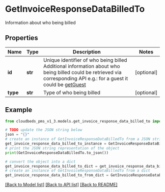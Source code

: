 # GetInvoiceResponseDataBilledTo

Information about who being billed

## Properties

Name | Type | Description | Notes
------------ | ------------- | ------------- | -------------
**id** | **str** | Unique identifier of who being billed Additional information about who being billed could be retrieved via corresponding API e.g.: for a guest it could be [getGuest](#tag/Guest/paths/~1getGuest/get) | [optional] 
**type** | **str** | Type of who being billed | [optional] 

## Example

```python
from cloudbeds_pms_v1_3.models.get_invoice_response_data_billed_to import GetInvoiceResponseDataBilledTo

# TODO update the JSON string below
json = "{}"
# create an instance of GetInvoiceResponseDataBilledTo from a JSON string
get_invoice_response_data_billed_to_instance = GetInvoiceResponseDataBilledTo.from_json(json)
# print the JSON string representation of the object
print(GetInvoiceResponseDataBilledTo.to_json())

# convert the object into a dict
get_invoice_response_data_billed_to_dict = get_invoice_response_data_billed_to_instance.to_dict()
# create an instance of GetInvoiceResponseDataBilledTo from a dict
get_invoice_response_data_billed_to_from_dict = GetInvoiceResponseDataBilledTo.from_dict(get_invoice_response_data_billed_to_dict)
```
[[Back to Model list]](../README.md#documentation-for-models) [[Back to API list]](../README.md#documentation-for-api-endpoints) [[Back to README]](../README.md)


